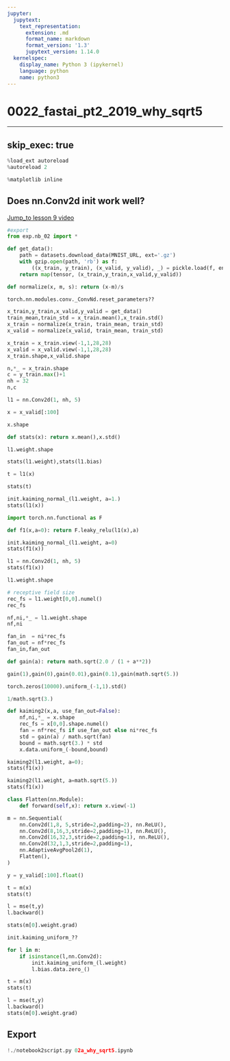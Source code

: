 ```yaml
---
jupyter:
  jupytext:
    text_representation:
      extension: .md
      format_name: markdown
      format_version: '1.3'
      jupytext_version: 1.14.0
  kernelspec:
    display_name: Python 3 (ipykernel)
    language: python
    name: python3
---
```


# 0022_fastai_pt2_2019_why_sqrt5

<!-- #raw -->
---
skip_exec: true
---
<!-- #endraw -->

```python
%load_ext autoreload
%autoreload 2

%matplotlib inline
```

## Does nn.Conv2d init work well?


[Jump_to lesson 9 video](https://course19.fast.ai/videos/?lesson=9&t=21)

```python
#export
from exp.nb_02 import *

def get_data():
    path = datasets.download_data(MNIST_URL, ext='.gz')
    with gzip.open(path, 'rb') as f:
        ((x_train, y_train), (x_valid, y_valid), _) = pickle.load(f, encoding='latin-1')
    return map(tensor, (x_train,y_train,x_valid,y_valid))

def normalize(x, m, s): return (x-m)/s
```

```python
torch.nn.modules.conv._ConvNd.reset_parameters??
```

```python
x_train,y_train,x_valid,y_valid = get_data()
train_mean,train_std = x_train.mean(),x_train.std()
x_train = normalize(x_train, train_mean, train_std)
x_valid = normalize(x_valid, train_mean, train_std)
```

```python
x_train = x_train.view(-1,1,28,28)
x_valid = x_valid.view(-1,1,28,28)
x_train.shape,x_valid.shape
```

```python
n,*_ = x_train.shape
c = y_train.max()+1
nh = 32
n,c
```

```python
l1 = nn.Conv2d(1, nh, 5)
```

```python
x = x_valid[:100]
```

```python
x.shape
```

```python
def stats(x): return x.mean(),x.std()
```

```python
l1.weight.shape
```

```python
stats(l1.weight),stats(l1.bias)
```

```python
t = l1(x)
```

```python
stats(t)
```

```python
init.kaiming_normal_(l1.weight, a=1.)
stats(l1(x))
```

```python
import torch.nn.functional as F
```

```python
def f1(x,a=0): return F.leaky_relu(l1(x),a)
```

```python
init.kaiming_normal_(l1.weight, a=0)
stats(f1(x))
```

```python
l1 = nn.Conv2d(1, nh, 5)
stats(f1(x))
```

```python
l1.weight.shape
```

```python
# receptive field size
rec_fs = l1.weight[0,0].numel()
rec_fs
```

```python
nf,ni,*_ = l1.weight.shape
nf,ni
```

```python
fan_in  = ni*rec_fs
fan_out = nf*rec_fs
fan_in,fan_out
```

```python
def gain(a): return math.sqrt(2.0 / (1 + a**2))
```

```python
gain(1),gain(0),gain(0.01),gain(0.1),gain(math.sqrt(5.))
```

```python
torch.zeros(10000).uniform_(-1,1).std()
```

```python
1/math.sqrt(3.)
```

```python
def kaiming2(x,a, use_fan_out=False):
    nf,ni,*_ = x.shape
    rec_fs = x[0,0].shape.numel()
    fan = nf*rec_fs if use_fan_out else ni*rec_fs
    std = gain(a) / math.sqrt(fan)
    bound = math.sqrt(3.) * std
    x.data.uniform_(-bound,bound)
```

```python
kaiming2(l1.weight, a=0);
stats(f1(x))
```

```python
kaiming2(l1.weight, a=math.sqrt(5.))
stats(f1(x))
```

```python
class Flatten(nn.Module):
    def forward(self,x): return x.view(-1)
```

```python
m = nn.Sequential(
    nn.Conv2d(1,8, 5,stride=2,padding=2), nn.ReLU(),
    nn.Conv2d(8,16,3,stride=2,padding=1), nn.ReLU(),
    nn.Conv2d(16,32,3,stride=2,padding=1), nn.ReLU(),
    nn.Conv2d(32,1,3,stride=2,padding=1),
    nn.AdaptiveAvgPool2d(1),
    Flatten(),
)
```

```python
y = y_valid[:100].float()
```

```python
t = m(x)
stats(t)
```

```python
l = mse(t,y)
l.backward()
```

```python
stats(m[0].weight.grad)
```

```python
init.kaiming_uniform_??
```

```python
for l in m:
    if isinstance(l,nn.Conv2d):
        init.kaiming_uniform_(l.weight)
        l.bias.data.zero_()
```

```python
t = m(x)
stats(t)
```

```python
l = mse(t,y)
l.backward()
stats(m[0].weight.grad)
```

## Export

```python
!./notebook2script.py 02a_why_sqrt5.ipynb
```

```python

```
